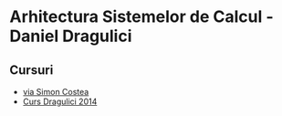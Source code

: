 # Arhitectura Sistemelor de Calcul - Daniel Dragulici

## Cursuri

* [via Simon Costea](https://www.dropbox.com/sh/0qguizsr81fq3wb/AAAiW5RvqL05leoS0bwI4AOFa?dl=0)
* [Curs Dragulici 2014](https://www.dropbox.com/s/a8pgf5q4ug9kmpl/asc_curs_24ian2015.pdf?dl=0)
